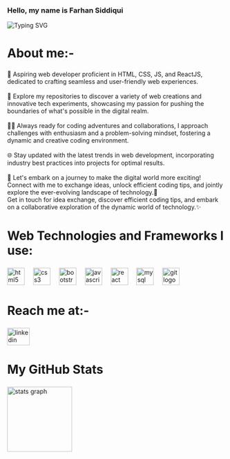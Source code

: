 ### <b>Hello, my name is Farhan Siddiqui </b>


![Typing SVG](https://readme-typing-svg.demolab.com?font=Roboto&size=50&duration=2200&pause=500&color=FFF&center=true&vCenter=true&height=75&width=1300px&lines=Aspiring+Web+Developer🌐💻;Learning+enthusiast📖;)

<h1 align="left">About me:-</h1>

###

<p align="left">🚀 Aspiring web developer proficient in HTML, CSS, JS, and ReactJS, dedicated to crafting seamless and user-friendly web experiences.<br><br>🌟 Explore my repositories to discover a variety of web creations and innovative tech experiments, showcasing my passion for pushing the boundaries of what's possible in the digital realm.<br><br>🧙‍♂️ Always ready for coding adventures and collaborations, I approach challenges with enthusiasm and a problem-solving mindset, fostering a dynamic and creative coding environment.<br><br>🌐 Stay updated with the latest trends in web development, incorporating industry best practices into projects for optimal results.<br><br>🚀 Let's embark on a journey to make the digital world more exciting! Connect with me to exchange ideas, unlock efficient coding tips, and jointly explore the ever-evolving landscape of technology.📜<br>Get in touch for idea exchange, discover efficient coding tips, and embark on a collaborative exploration of the dynamic world of technology.✨</p>

###

<h1 align="left">Web Technologies and Frameworks I use:</h1>

###

<div align="left">
  <img src="https://cdn.jsdelivr.net/gh/devicons/devicon/icons/html5/html5-plain.svg" height="40" alt="html5 logo"  />
  <img width="12" />
  <img src="https://cdn.jsdelivr.net/gh/devicons/devicon/icons/css3/css3-plain.svg" height="40" alt="css3 logo"  />
  <img width="12" />
  <img src="https://cdn.jsdelivr.net/gh/devicons/devicon/icons/bootstrap/bootstrap-plain.svg" height="40" alt="bootstrap logo"  />
  <img width="12" />
  <img src="https://cdn.jsdelivr.net/gh/devicons/devicon/icons/javascript/javascript-plain.svg" height="40" alt="javascript logo"  />
  <img width="12" />
  <img src="https://cdn.jsdelivr.net/gh/devicons/devicon/icons/react/react-original.svg" height="40" alt="react logo"  />
  <img width="12" />
  <img src="https://cdn.jsdelivr.net/gh/devicons/devicon/icons/mysql/mysql-original.svg" height="40" alt="mysql logo"  />
  <img width="12" />
  <img src="https://cdn.jsdelivr.net/gh/devicons/devicon/icons/git/git-plain.svg" height="40" alt="git logo"  />
</div>

###

<h1 align="left">Reach me at:-</h1>

###

<div align="left">
  <a href="https://www.linkedin.com/in/farhan-siddiqui-032932265/" target="_blank" rel="noreferrer">
    <img src="https://raw.githubusercontent.com/maurodesouza/profile-readme-generator/master/src/assets/icons/social/linkedin/default.svg" width="52" height="40" alt="linkedin logo"  />
  </a>
</div>

###

<h1 align="left">My GitHub Stats</h1>

###

<div align="left">
  <img src="https://github-readme-stats.vercel.app/api?username=Farhansiddiqui456&hide_title=false&hide_rank=false&show_icons=true&include_all_commits=false&count_private=true&disable_animations=false&theme=dracula&locale=en&hide_border=false&order=1" height="150" alt="stats graph"  />
</div>

###
